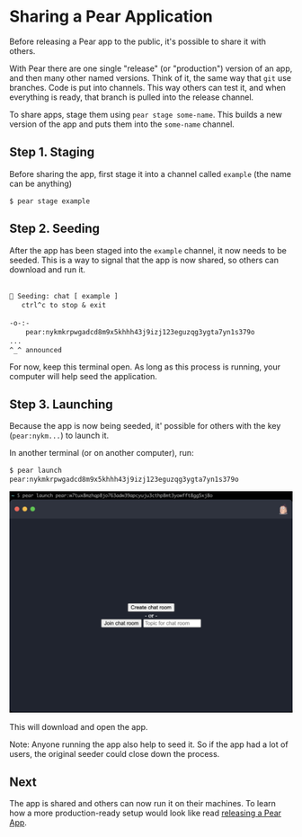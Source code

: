# Sharing a Pear Application

Before releasing a Pear app to the public, it's possible to share it with others.

With Pear there are one single "release" (or "production") version of an app, and then many other named versions. Think of it, the same way that `git` use branches. Code is put into channels. This way others can test it, and when everything is ready, that branch is pulled into the release channel.

To share apps, stage them using `pear stage some-name`. This builds a new version of the app and puts them into the `some-name` channel.


## Step 1. Staging

Before sharing the app, first stage it into a channel called `example` (the name can be anything)

```
$ pear stage example
```

## Step 2. Seeding

After the app has been staged into the `example` channel, it now needs to be seeded. This is a way to signal that the app is now shared, so others can download and run it.

```$ pear seed example

🍐 Seeding: chat [ example ]
   ctrl^c to stop & exit

-o-:-
    pear:nykmkrpwgadcd8m9x5khhh43j9izj123eguzqg3ygta7yn1s379o
...
^_^ announced
```

For now, keep this terminal open. As long as this process is running, your computer will help seed the application.

## Step 3. Launching

Because the app is now being seeded, it' possible for others with the key (`pear:nykm...`) to launch it.

In another terminal (or on another computer), run:

```
$ pear launch pear:nykmkrpwgadcd8m9x5khhh43j9izj123eguzqg3ygta7yn1s379o
```

![Launching the app with pear launch](../assets/chat-app-6.png)

This will download and open the app.

Note: Anyone running the app also help to seed it. So if the app had a lot of users, the original seeder could close down the process.

## Next

The app is shared and others can now run it on their machines. To learn how a more production-ready setup would look like read [releasing a Pear App](./releasing-a-pear-app.md).
